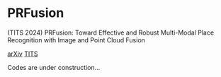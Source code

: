 # PRFusion
(TITS 2024) PRFusion: Toward Effective and Robust Multi-Modal Place Recognition with Image and Point Cloud Fusion

[arXiv](https://arxiv.org/abs/2410.04939)  [TITS](https://ieeexplore.ieee.org/document/10704955)

Codes are under construction...
